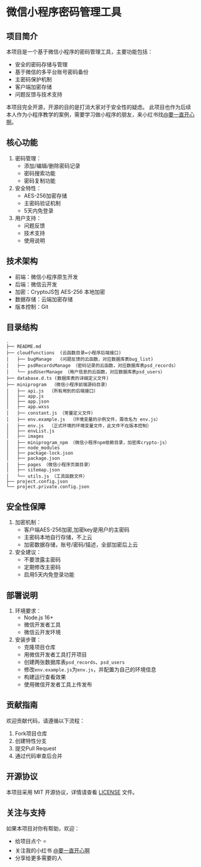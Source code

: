 # 微信小程序密码管理工具

## 项目简介
本项目是一个基于微信小程序的密码管理工具，主要功能包括：
- 安全的密码存储与管理
- 基于微信的多平台账号密码备份
- 主密码保护机制
- 客户端加密存储
- 问题反馈与技术支持

本项目完全开源，开源的目的是打消大家对于安全性的疑虑。
此项目也作为后续本人作为小程序教学的案例，需要学习做小程序的朋友，来小红书找[@要一直开心啊](https://www.xiaohongshu.com/user/profile/610e50bd00000000010088fd)。

## 核心功能
1. 密码管理：
   - 添加/编辑/删除密码记录
   - 密码搜索功能
   - 密码复制功能
2. 安全特性：
   - AES-256加密存储
   - 主密码验证机制
   - 5天内免登录
3. 用户支持：
   - 问题反馈
   - 技术支持
   - 使用说明

## 技术架构
- 前端：微信小程序原生开发
- 后端：微信云开发
- 加密：CryptoJS包 AES-256 本地加密
- 数据存储：云端加密存储
- 版本控制：Git

## 目录结构

```
.
├── README.md
├── cloudfunctions  (云函数目录=小程序后端接口)
│   ├── bugManage   (问题反馈的云函数，对应数据库表bug_list)
│   ├── psdRecordsManage （密码记录的云函数，对应数据库表psd_records）
│   └── psdUserManage （用户信息的云函数，对应数据库表psd_users）
├── database.d.ts (数据库表的详细定义文件)
├── miniprogram  （微信小程序前端源码目录）
│   ├── api.js  （所有用到的后端接口）
│   ├── app.js
│   ├── app.json
│   ├── app.wxss
│   ├── constant.js （常量定义文件）
│   ├── env.example.js  （环境变量的示例文件，需改名为 env.js）
│   ├── env.js  （正式环境的环境变量文件，此文件不在版本控制）
│   ├── envList.js
│   ├── images
│   ├── miniprogram_npm （微信小程序npm依赖目录，加密库crypto-js）
│   ├── node_modules
│   ├── package-lock.json
│   ├── package.json
│   ├── pages （微信小程序页面目录）
│   ├── sitemap.json
│   └── utils.js （工具函数文件）
├── project.config.json
└── project.private.config.json
```

## 安全性保障
1. 加密机制：
   - 客户端AES-256加密,加密key是用户的主密码
   - 主密码本地自行存储，不上云
   - 加密数据存储，账号/密码/描述，全部加密后上云
2. 安全建议：
   - 不要泄露主密码
   - 定期修改主密码
   - 启用5天内免登录功能

## 部署说明
1. 环境要求：
   - Node.js 16+
   - 微信开发者工具
   - 微信云开发环境
2. 安装步骤：
   - 克隆项目仓库
   - 用微信开发者工具打开项目
   - 创建两张数据库表`psd_records`、`psd_users`
   - 修改`env.example.js`为`env.js`，并配置为自己的环境信息
   - 构建运行查看效果
   - 使用微信开发者工具上传发布

## 贡献指南
欢迎贡献代码，请遵循以下流程：
1. Fork项目仓库
2. 创建特性分支
3. 提交Pull Request
4. 通过代码审查后合并

## 开源协议
本项目采用 MIT 开源协议，详情请查看 [LICENSE](LICENSE) 文件。

## 关注与支持
如果本项目对你有帮助，欢迎：
- 给项目点个 ⭐️
- 关注我的小红书 [@要一直开心啊](https://www.xiaohongshu.com/user/profile/610e50bd00000000010088fd)
- 分享给更多需要的人
